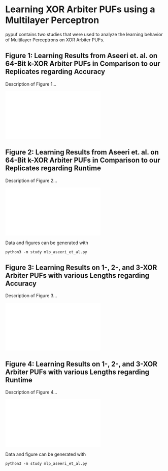 Learning XOR Arbiter PUFs using a Multilayer Perceptron
==============

pypuf contains two studies that were used to analyze the learning behavior of
Multilayer Perceptrons on XOR Arbiter PUFs.


Figure 1: Learning Results from Aseeri et. al. on 64-Bit k-XOR Arbiter PUFs in Comparison to our Replicates regarding Accuracy
--------------

Description of Figure 1...

![](../../../figures/mlp_aseeri_overview_accuracy.pdf?raw=true "Overview MLP Aseeri et. al. Accuracy")


Figure 2: Learning Results from Aseeri et. al. on 64-Bit k-XOR Arbiter PUFs in Comparison to our Replicates regarding Runtime
--------------

Description of Figure 2...

![](../../../figures/mlp_aseeri_overview_runtime.pdf?raw=true "Overview MLP Aseeri et. al. Runtime")

Data and figures can be generated with

    python3 -m study mlp_aseeri_et_al.py



Figure 3: Learning Results on 1-, 2-, and 3-XOR Arbiter PUFs with various Lengths regarding Accuracy
--------------

Description of Figure 3...

![](../../../figures/mlp_various_lengths_accuracy.pdf?raw=true "Overview MLP Aseeri et. al.")


Figure 4: Learning Results on 1-, 2-, and 3-XOR Arbiter PUFs with various Lengths regarding Runtime
--------------

Description of Figure 4...

![](../../../figures/mlp_various_lengths_runtime.pdf?raw=true "Overview MLP Aseeri et. al.")

Data and figure can be generated with

    python3 -m study mlp_aseeri_et_al.py
